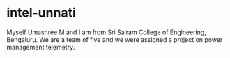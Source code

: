 # intel-unnati
Myself Umashree M and I am from Sri Sairam College of Engineering, Bengaluru. We are a team of five and we were assigned a project on power management telemetry.
